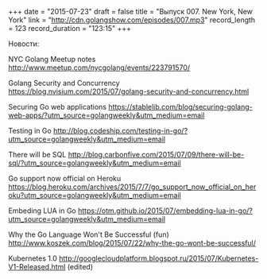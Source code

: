 +++
date = "2015-07-23"
draft = false
title = "Выпуск 007. New York, New York"
link = "http://cdn.golangshow.com/episodes/007.mp3"
record_length = 123
record_duration = "123:15"
+++

Новости:

NYC Golang Meetup notes
http://www.meetup.com/nycgolang/events/223791570/

Golang Security and Concurrency
https://blog.nvisium.com/2015/07/golang-security-and-concurrency.html

Securing Go web applications
https://stablelib.com/blog/securing-golang-web-apps/?utm_source=golangweekly&utm_medium=email

Testing in Go
http://blog.codeship.com/testing-in-go/?utm_source=golangweekly&utm_medium=email

There will be SQL
http://blog.carbonfive.com/2015/07/09/there-will-be-sql/?utm_source=golangweekly&utm_medium=email

Go support now official on Heroku
https://blog.heroku.com/archives/2015/7/7/go_support_now_official_on_heroku?utm_source=golangweekly&utm_medium=email

Embeding LUA in Go
https://otm.github.io/2015/07/embedding-lua-in-go/?utm_source=golangweekly&utm_medium=email

Why the Go Language Won't Be Successful (fun)
http://www.koszek.com/blog/2015/07/22/why-the-go-wont-be-successful/

Kubernetes 1.0
http://googlecloudplatform.blogspot.ru/2015/07/Kubernetes-V1-Released.html (edited)